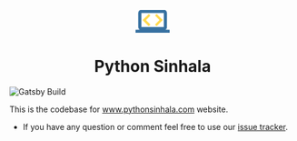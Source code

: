 <p align="center">
  <img alt="Python Sinhala" src="http://github.com/OpenArchitex/PythonSinhala/blob/main/src/images/logo.svg" width="60" />
</p>
<h1 align="center">
  Python Sinhala
</h1>

![Gatsby Build](https://github.com/OpenArchitex/PythonSinhala/workflows/Gatsby%20Build/badge.svg)

This is the codebase for www.pythonsinhala.com website.

- If you have any question or comment feel free to use our [issue tracker](https://github.com/OpenArchitex/PythonSinhala/issues).